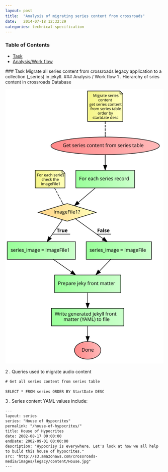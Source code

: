 ```yaml
---
layout: post
title:  "Analysis of migrating series content from crossroads"
date:   2014-07-18 12:32:29
categories: technical-specification
---
```


### Table of Contents

  * [Task](#task)
  * [Analysis/Work flow](#workflow)

<a name="task"/>
### Task
</a>
 Migrate all series content from crossroads legacy application to a collection (_series) in jekyll.
<a name="workflow"/>
### Analysis / Work flow
</a>
1 . Hierarchy of sries content in crossroads Database

![alt text](/flowcharts/migrate-series-content-flow-chart.svg "Series Content Migration flow chart")

2 . Queries used to migrate audio content

```
# Get all series content from series table

SELECT * FROM series ORDER BY StartDate DESC

```
3 . Series content YAML values include:

```
---
layout: series
series: "House of Hypocrites"
permalink: "/house-of-hypocrites/"
title: House of Hypocrites
date: 2002-08-17 00:00:00
endDate: 2002-09-01 00:00:00
description: "Hypocrisy is everywhere. Let's look at how we all help to build this house of hypocrites."
src: "http://s3.amazonaws.com/crossroads-media/images/legacy/content/House.jpg"
---
```

